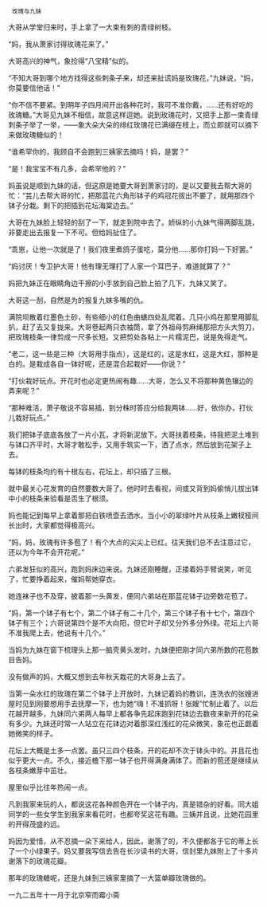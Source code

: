      玫瑰与九妹 

   大哥从学堂归来时，手上拿了一大束有刺的青绿树枝。 

   “妈，我从萧家讨得玫瑰花来了。” 

   大哥高兴的神气，象捡得“八宝精”似的。 

   “不知大哥到哪个地方找得这些刺条子来，却还来扯谎妈是玫瑰花，”九妹说，“妈，你莫要信他话！” 

   “你不信不要紧。到明年子四月间开出各种花时，我可不准你戴，……还有好吃的玫瑰糖。”大哥见九妹不相信，故意这样逗她。说到玫瑰花时，又把手上那一束青绿刺条子举了一举，——象大朵大朵的绯红玫瑰花已满缀在枝上，而立即就可以摘下来做玫瑰糖似的！

   “谁希罕你的，我顾自不会跑到三姨家去摘吗！妈，是罢？” 

   “是！我宝宝不有几多，会希罕他的？” 

   妈虽说是顺到九妹的话，但这原是她要大哥到萧家讨的，是以又要我去帮大哥的忙：“芸儿去帮大哥的忙，把那蓝花六角形钵子的鸡冠花拔出不要了，就用那四个钵子分栽。剩下的把插到花坛海棠边去。”

   大哥在九妹脸上轻轻的刮了一下，就走到院中去了。娇纵的小九妹气得两脚乱跳，非要走出去报复一下不可。但给妈扯住了。 

   “乖崽，让他一次就是了！我们夜里煮鸽子蛋吃，莫分他……那你打妈一下好罢。” 

   “妈讨厌！专卫护大哥！他有理无理打了人家一个耳巴子，难道就算了？” 

   妈把九妹正在眼睛角边干擦的小手放到自己脸上拍了几下，九妹又笑了。 

   大哥这一刮，自然是为的报复九妹多嘴的仇。 

   满院坝散着红墨色土砂，有些细小的红色曲蟮四处乱爬着。几只小鸡在那里用脚乱扒，赶了去又复拢来。大哥卷起两只衣袖筒，拿了外祖母剪麻绳那把方头大剪刀，把玫瑰枝条一律剪成一尺多长短。又把剪处各粘上一片糯泥巴，说是免得走气。

   “老二，这一些是三种（大哥用手指点），这是红的，这是水红，这是大红，那种是白的。是栽成各自一钵好呢，还是混合起栽好——你说？” 

   “打伙栽好玩点。开花时也必定更热闹有趣……大哥，怎么又不将那种黄色镶边的弄来呢？” 

   “那种难活，萧子敬说不容易插，到分株时答应分给我两钵……好，依你办，打伙儿栽好玩点。” 

   我们把钵子底底各放了一片小瓦，才将新泥放下。大哥扶着枝条，待我把泥土堆到与钵口齐平时，大哥才敢松手，又用手筑实一下，洒了点水，然后放到花架子上去。 

   每钵的枝条均约有十根左右，花坛上，却只插了三根。 

   就中最关心花发育的自然要数大哥了。他时时去看视，间或又背到妈偷悄儿拔出钵中小的枝条来验看是否生了根须。 

   妈也能记到每早上拿着那把白铁喷壶去洒水。当小小的翠绿叶片从枝条上嫩杈桠间长出时，大家都觉得极高兴。 

   “妈，妈，玫瑰有许多苞了！有个大点的尖尖上已红。往天我们总不去注意过它，还以为今年不会开花呢。” 

   六弟发狂似的高兴，跑到妈床边来说。九妹还刚睡醒，正搂着妈手臂说笑，听见了，忙要挣着起来，催妈帮她穿衣。 

   她连袜子也不及穿，披着那一头黄发，便同六弟站在那蓝花钵子边旁数花苞了。 

   “妈，第一个钵子有七个，第二个钵子有二十几个，第三个钵子有十七个，第四个钵子有三个；六哥说第四个是不大向阳，但它叶子却又分外多分外绿。花坛上六哥不准我爬上去，他说有十几个。”

   当妈为九妹在窗下梳理头上那一脑壳黄头发时，九妹便把刚才同六弟所数的花苞数目告妈。 

   没有做声的妈，大概又想到去年秋天栽花的大哥身上去了。 

   当第一朵水红的玫瑰在第二个钵子上开放时，九妹记着妈的教训，连洗衣的张嫂进屋时见到刚要想用手去抚摩一下，也为她“嗨！不准抓呀！张嫂”忙制止着了。以后花越开越多，九妹同六弟两人每早上都各争先起床跑到花钵边去数夜来新开的花朵有多少。九妹还时常一人站立在花钵边对着那深红浅红的花朵微笑，象花也正觑着她微笑的样子。

   花坛上大概是土多一点罢。虽只三四个枝条，开的花却不次于钵头中的。并且花也似乎更大一点。不久，接近檐下那一钵子也开得满身满体了。而新的苞还是继续从各枝条嫩芽中茁壮。

   屋里似乎比往年热闹一点。 

   凡到我家来玩的人，都说这花各种颜色开在一个钵子内，真是错杂的好看。同大姐同学的一些女学生到我家来看花时，也都夸奖这花有趣。三姨并且说，比她花园里的开得茂盛的远。

   妈因为爱惜，从不忍摘一朵下来给人，因此，谢落了的，不久便都各于它的蒂上长了一个小绿果子。妈又要我写信去告在长沙读书的大哥，信封里九妹附上了十多片谢落下的玫瑰花瓣。

   那年的玫瑰糖呢，还是九妹到三姨家里摘了一大篮单瓣玫瑰做的。 

   一九二五年十一月于北京窄而霉小斋 

